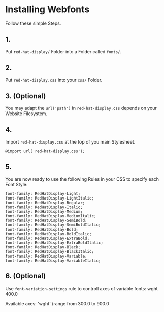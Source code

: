 # Installing Webfonts
Follow these simple Steps.

## 1.
Put `red-hat-display/` Folder into a Folder called `fonts/`.

## 2.
Put `red-hat-display.css` into your `css/` Folder.

## 3. (Optional)
You may adapt the `url('path')` in `red-hat-display.css` depends on your Website Filesystem.

## 4.
Import `red-hat-display.css` at the top of you main Stylesheet.

```
@import url('red-hat-display.css');
```

## 5.
You are now ready to use the following Rules in your CSS to specify each Font Style:
```
font-family: RedHatDisplay-Light;
font-family: RedHatDisplay-LightItalic;
font-family: RedHatDisplay-Regular;
font-family: RedHatDisplay-Italic;
font-family: RedHatDisplay-Medium;
font-family: RedHatDisplay-MediumItalic;
font-family: RedHatDisplay-SemiBold;
font-family: RedHatDisplay-SemiBoldItalic;
font-family: RedHatDisplay-Bold;
font-family: RedHatDisplay-BoldItalic;
font-family: RedHatDisplay-ExtraBold;
font-family: RedHatDisplay-ExtraBoldItalic;
font-family: RedHatDisplay-Black;
font-family: RedHatDisplay-BlackItalic;
font-family: RedHatDisplay-Variable;
font-family: RedHatDisplay-VariableItalic;

```
## 6. (Optional)
Use `font-variation-settings` rule to controll axes of variable fonts:
wght 400.0

Available axes:
'wght' (range from 300.0 to 900.0

